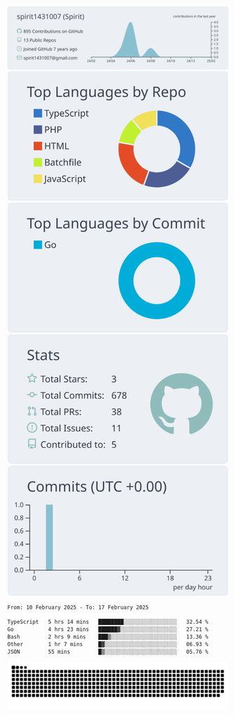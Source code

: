 [![](https://raw.githubusercontent.com/spirit1431007/spirit1431007/master/profile-summary-card-output/nord_bright/0-profile-details.svg)](https://git.io/spiritx)
[![](https://raw.githubusercontent.com/spirit1431007/spirit1431007/master/profile-summary-card-output/nord_bright/1-repos-per-language.svg)](https://git.io/spiritx) [![](https://raw.githubusercontent.com/spirit1431007/spirit1431007/master/profile-summary-card-output/nord_bright/2-most-commit-language.svg)](https://git.io/spiritx)
[![](https://raw.githubusercontent.com/spirit1431007/spirit1431007/master/profile-summary-card-output/nord_bright/3-stats.svg)](https://git.io/spiritx) [![](https://raw.githubusercontent.com/spirit1431007/spirit1431007/master/profile-summary-card-output/nord_bright/4-productive-time.svg)](https://git.io/spiritx)

<!--START_SECTION:waka-->

```txt
From: 10 February 2025 - To: 17 February 2025

TypeScript   5 hrs 14 mins   ████████░░░░░░░░░░░░░░░░░   32.54 %
Go           4 hrs 23 mins   ██████▓░░░░░░░░░░░░░░░░░░   27.21 %
Bash         2 hrs 9 mins    ███▒░░░░░░░░░░░░░░░░░░░░░   13.36 %
Other        1 hr 7 mins     █▓░░░░░░░░░░░░░░░░░░░░░░░   06.93 %
JSON         55 mins         █▒░░░░░░░░░░░░░░░░░░░░░░░   05.76 %
```

<!--END_SECTION:waka-->

![contribution](https://github.com/spirit1431007/spirit1431007/blob/output/github-contribution-grid-snake.svg)

